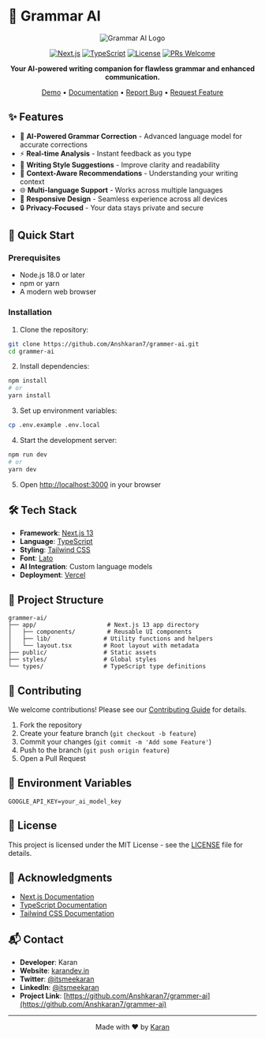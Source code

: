 # 🎯 Grammar AI

<div align="center">

![Grammar AI Logo](public/og-image.png)

[![Next.js](https://img.shields.io/badge/Next.js-13.0-black?style=for-the-badge&logo=next.js)](https://nextjs.org/)
[![TypeScript](https://img.shields.io/badge/TypeScript-5.0-blue?style=for-the-badge&logo=typescript)](https://www.typescriptlang.org/)
[![License](https://img.shields.io/badge/license-MIT-green?style=for-the-badge)](LICENSE)
[![PRs Welcome](https://img.shields.io/badge/PRs-welcome-brightgreen.svg?style=for-the-badge)](http://makeapullrequest.com)

**Your AI-powered writing companion for flawless grammar and enhanced communication.**

[Demo](https://grammer-ai.vercel.app) • [Documentation](https://github.com/Anshkaran7/grammer-ai/wiki) • [Report Bug](https://github.com/Anshkaran7/grammer-ai/issues) • [Request Feature](https://github.com/Anshkaran7/grammer-ai/issues)

</div>

## ✨ Features

- 🤖 **AI-Powered Grammar Correction** - Advanced language model for accurate corrections
- ⚡ **Real-time Analysis** - Instant feedback as you type
- 📝 **Writing Style Suggestions** - Improve clarity and readability
- 🎨 **Context-Aware Recommendations** - Understanding your writing context
- 🌐 **Multi-language Support** - Works across multiple languages
- 📱 **Responsive Design** - Seamless experience across all devices
- 🔒 **Privacy-Focused** - Your data stays private and secure

## 🚀 Quick Start

### Prerequisites

- Node.js 18.0 or later
- npm or yarn
- A modern web browser

### Installation

1. Clone the repository:

```bash
git clone https://github.com/Anshkaran7/grammer-ai.git
cd grammer-ai
```

2. Install dependencies:

```bash
npm install
# or
yarn install
```

3. Set up environment variables:

```bash
cp .env.example .env.local
```

4. Start the development server:

```bash
npm run dev
# or
yarn dev
```

5. Open [http://localhost:3000](http://localhost:3000) in your browser

## 🛠️ Tech Stack

- **Framework**: [Next.js 13](https://nextjs.org/)
- **Language**: [TypeScript](https://www.typescriptlang.org/)
- **Styling**: [Tailwind CSS](https://tailwindcss.com/)
- **Font**: [Lato](https://fonts.google.com/specimen/Lato)
- **AI Integration**: Custom language models
- **Deployment**: [Vercel](https://vercel.com)

## 📖 Project Structure

```
grammer-ai/
├── app/                    # Next.js 13 app directory
│   ├── components/         # Reusable UI components
│   ├── lib/               # Utility functions and helpers
│   └── layout.tsx         # Root layout with metadata
├── public/                # Static assets
├── styles/                # Global styles
└── types/                 # TypeScript type definitions
```

## 🤝 Contributing

We welcome contributions! Please see our [Contributing Guide](CONTRIBUTING.md) for details.

1. Fork the repository
2. Create your feature branch (`git checkout -b feature`)
3. Commit your changes (`git commit -m 'Add some Feature'`)
4. Push to the branch (`git push origin feature`)
5. Open a Pull Request

## 📝 Environment Variables

```env
GOOGLE_API_KEY=your_ai_model_key
```

## 📜 License

This project is licensed under the MIT License - see the [LICENSE](LICENSE) file for details.

## 🙏 Acknowledgments

- [Next.js Documentation](https://nextjs.org/docs)
- [TypeScript Documentation](https://www.typescriptlang.org/docs)
- [Tailwind CSS Documentation](https://tailwindcss.com/docs)

## 📬 Contact

- **Developer**: Karan
- **Website**: [karandev.in](https://karandev.in)
- **Twitter**: [@itsmeekaran](https://twitter.com/itsmeekaran)
- **LinkedIn**: [@itsmeekaran](https://linkedin.com/in/itsmeekaran)
- **Project Link**: [https://github.com/Anshkaran7/grammer-ai](https://github.com/Anshkaran7/grammer-ai)

---

<div align="center">

Made with ❤️ by [Karan](https://karandev.in)

</div>

